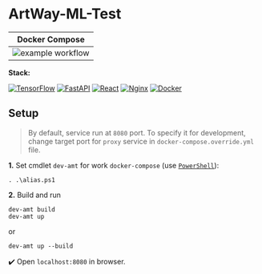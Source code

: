 # ArtWay-ML-Test

|Docker Compose|
|------|
|![example workflow](https://github.com/RTUITLab/ArtWay-ML-Test/actions/workflows/docker.yml/badge.svg)

**Stack:**

[![TensorFlow](https://img.shields.io/badge/TensorFlow-%23FF6F00.svg?&logo=TensorFlow&logoColor=white)](https://www.tensorflow.org/)
[![FastAPI](https://img.shields.io/badge/FastAPI-005571?logo=fastapi)](https://fastapi.tiangolo.com/)
[![React](https://img.shields.io/badge/react-%2320232a.svg?logo=react&logoColor=%2361DAFB)](https://ru.reactjs.org/)
[![Nginx](https://img.shields.io/badge/nginx-%23009639.svg?logo=nginx&logoColor=white)](https://nginx.org/)
[![Docker](https://img.shields.io/badge/docker-%230db7ed.svg?logo=docker&logoColor=white)](https://www.docker.com/)

## Setup
> By default, service run at `8080` port. To specify it for development, change target port for `proxy` service in `docker-compose.override.yml` file.

**1.** Set cmdlet `dev-amt` for work `docker-compose` (use [`PowerShell`](https://docs.microsoft.com/en-us/powershell/)):
```
. .\alias.ps1
```

**2.** Build and run
```
dev-amt build
dev-amt up
```
or
```
dev-amt up --build
```
:heavy_check_mark: Open `localhost:8080` in browser.
